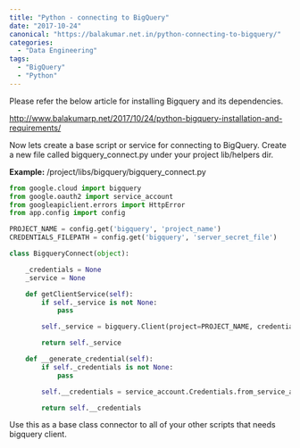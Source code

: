 ```yaml
---
title: "Python - connecting to BigQuery"
date: "2017-10-24"
canonical: "https://balakumar.net.in/python-connecting-to-bigquery/"
categories: 
  - "Data Engineering"
tags: 
  - "BigQuery"
  - "Python"
---
```


Please refer the below article for installing Bigquery and its dependencies.

http://www.balakumarp.net/2017/10/24/python-bigquery-installation-and-requirements/

Now lets create a base script or service for connecting to BigQuery. Create a new file called bigquery_connect.py under your project lib/helpers dir.

**Example:** /project/libs/bigquery/bigquery_connect.py

```python
from google.cloud import bigquery
from google.oauth2 import service_account
from googleapiclient.errors import HttpError
from app.config import config

PROJECT_NAME = config.get('bigquery', 'project_name')
CREDENTIALS_FILEPATH = config.get('bigquery', 'server_secret_file')

class BigqueryConnect(object):

    _credentials = None
    _service = None

    def getClientService(self):
        if self._service is not None:
            pass

        self._service = bigquery.Client(project=PROJECT_NAME, credentials=self.__generate_credential())

        return self._service

    def __generate_credential(self):
        if self._credentials is not None:
            pass

        self.__credentials = service_account.Credentials.from_service_account_file(CREDENTIALS_FILEPATH)

        return self.__credentials
```

Use this as a base class connector to all of your other scripts that needs bigquery client.
